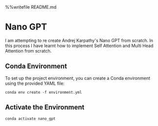 %%writefile README.md

# Nano GPT

I am attempting to re create Andrej Karpathy's Nano GPT from scratch. In this process I have learnt how to implement Self Attention and Multi Head Attention from scratch. 

## Conda Environment

To set up the project environment, you can create a Conda environment using the provided YAML file:

```shell
conda env create -f environment.yml
```

## Activate the Environment

```shell
conda activate nano_gpt
```
